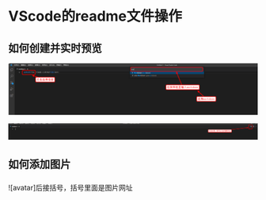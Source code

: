 # VScode的readme文件操作

## 如何创建并实时预览
![avatar](https://github.com/Sumengru/Picture/blob/main/picture/selectmarkdown.png)

![avatar](https://github.com/Sumengru/Picture/blob/main/picture/%E5%AE%9E%E6%97%B6%E6%9F%A5%E7%9C%8B.png)

## 如何添加图片
### 
\![avatar]后接括号，括号里面是图片网址